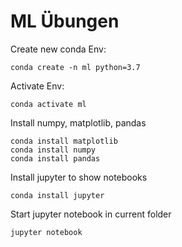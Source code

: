 # ML Übungen
Create new conda Env:
```shell
conda create -n ml python=3.7
```

Activate Env:
```shell
conda activate ml
```

Install numpy, matplotlib, pandas
```shell
conda install matplotlib
conda install numpy
conda install pandas
```
Install jupyter to show notebooks
```shell
conda install jupyter
```

Start jupyter notebook in current folder
```shell
jupyter notebook
```
